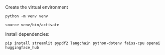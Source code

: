 
Create the virtual environment
```
python -m venv venv

source venv/bin/activate
```

Install dependencies:
```
pip install streamlit pypdf2 langchain python-dotenv faiss-cpu openai huggingface_hub
```

